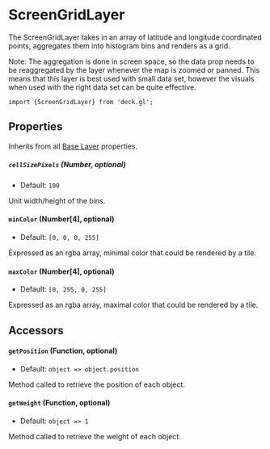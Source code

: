 <!-- INJECT:"ScreenGridLayerDemo" -->

# ScreenGridLayer

The ScreenGridLayer takes in an array of latitude and longitude
coordinated points, aggregates them into histogram bins and
renders as a grid.

Note: The aggregation is done in screen space, so the data prop
needs to be reaggregated by the layer whenever the map is zoomed or panned.
This means that this layer is best used with small data set, however the
visuals when used with the right data set can be quite effective.

    import {ScreenGridLayer} from 'deck.gl';

## Properties

Inherits from all [Base Layer](/docs/layers/base-layer.md) properties.

##### `cellSizePixels` (Number, optional)

- Default: `100`

Unit width/height of the bins.

#### `minColor` (Number[4], optional)

- Default: `[0, 0, 0, 255]`

Expressed as an rgba array, minimal color that could be rendered by a tile.

#### `maxColor` (Number[4], optional)

- Default: `[0, 255, 0, 255]`

Expressed as an rgba array, maximal color that could be rendered by a tile.

## Accessors

#### `getPosition` (Function, optional)

- Default: `object => object.position`

Method called to retrieve the position of each object.

#### `getWeight` (Function, optional)

- Default: `object => 1`

Method called to retrieve the weight of each object.
